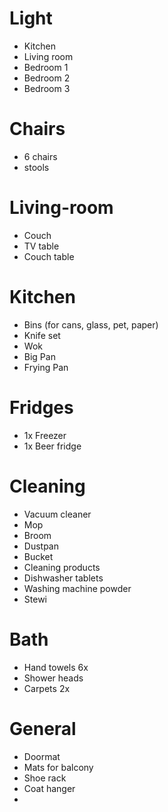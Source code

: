 # Light

- Kitchen
- Living room
- Bedroom 1
- Bedroom 2
- Bedroom 3

# Chairs

- 6 chairs
- stools

# Living-room

- Couch
- TV table
- Couch table

# Kitchen

- Bins (for cans, glass, pet, paper)
- Knife set
- Wok
- Big Pan
- Frying Pan

# Fridges

- 1x Freezer
- 1x Beer fridge

# Cleaning

- Vacuum cleaner
- Mop
- Broom
- Dustpan
- Bucket
- Cleaning products
- Dishwasher tablets
- Washing machine powder
- Stewi

# Bath

- Hand towels 6x
- Shower heads
- Carpets 2x

# General

- Doormat
- Mats for balcony
- Shoe rack
- Coat hanger
-
